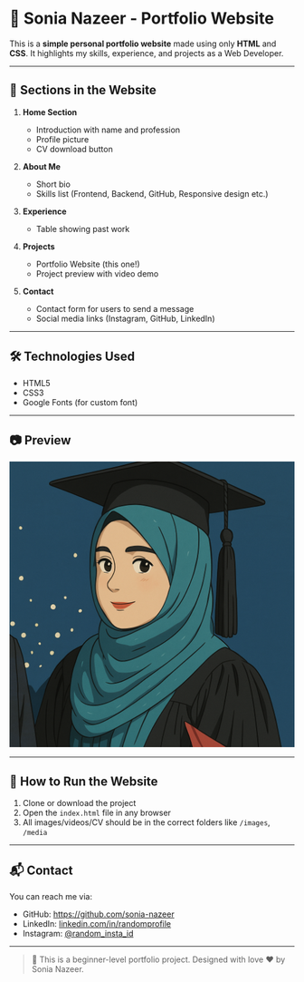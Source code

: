 # 💼 Sonia Nazeer - Portfolio Website

This is a **simple personal portfolio website** made using only **HTML** and **CSS**. It highlights my skills, experience, and projects as a Web Developer.

---

## 📁 Sections in the Website

1. **Home Section**
   - Introduction with name and profession
   - Profile picture
   - CV download button

2. **About Me**
   - Short bio
   - Skills list (Frontend, Backend, GitHub, Responsive design etc.)

3. **Experience**
   - Table showing past work 

4. **Projects**
   - Portfolio Website (this one!)
   - Project preview with video demo

5. **Contact**
   - Contact form for users to send a message
   - Social media links (Instagram, GitHub, LinkedIn)

---

## 🛠️ Technologies Used

- HTML5
- CSS3
- Google Fonts (for custom font)


---

## 📷 Preview

![Portfolio Screenshot](images/profile.png)

---

## 📄 How to Run the Website

1. Clone or download the project
2. Open the `index.html` file in any browser
3. All images/videos/CV should be in the correct folders like `/images`, `/media`

---

## 📬 Contact

You can reach me via:

- GitHub: https://github.com/sonia-nazeer
- LinkedIn: [linkedin.com/in/randomprofile](https://linkedin.com/in/randomprofile)
- Instagram: [@random_insta_id](https://instagram.com/random_insta_id)

---

> 🌟 This is a beginner-level portfolio project. Designed with love ❤️ by Sonia Nazeer.
